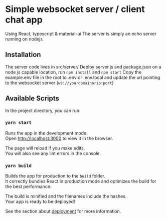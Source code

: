 # Simple websocket server / client chat app
Using React, typescript & material-ui
The server is simply an echo server running on nodejs

## Installation
The server code lives in src/server/
Deploy server.js and package.json on a node js capable location, run `npm install` and `npm start`
Copy the example.env file in the root to .env or .env.local and update the url pointing to the websocket server (`ws://yourdomainorip:port`)

## Available Scripts

In the project directory, you can run:

### `yarn start`

Runs the app in the development mode.<br />
Open [http://localhost:3000](http://localhost:3000) to view it in the browser.

The page will reload if you make edits.<br />
You will also see any lint errors in the console.

### `yarn build`

Builds the app for production to the `build` folder.<br />
It correctly bundles React in production mode and optimizes the build for the best performance.

The build is minified and the filenames include the hashes.<br />
Your app is ready to be deployed!

See the section about [deployment](https://facebook.github.io/create-react-app/docs/deployment) for more information.
